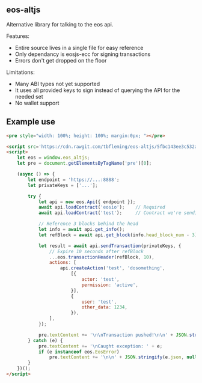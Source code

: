 ## eos-altjs

Alternative library for talking to the eos api.

Features:
* Entire source lives in a single file for easy reference
* Only dependancy is eosjs-ecc for signing transactions
* Errors don't get dropped on the floor

Limitations:
* Many ABI types not yet supported
* It uses all provided keys to sign instead of querying the API for the needed set
* No wallet support

## Example use

```html
<pre style="width: 100%; height: 100%; margin:0px; "></pre>

<script src='https://cdn.rawgit.com/tbfleming/eos-altjs/5fbc143ee3c532abcdf57f4ef0574d4389f0b2f2/dist/eos-altjs-debug.js'></script>
<script>
    let eos = window.eos_altjs;
    let pre = document.getElementsByTagName('pre')[0];

    (async () => {
        let endpoint = 'https://...:8888';
        let privateKeys = ['...'];

        try {
            let api = new eos.Api({ endpoint });
            await api.loadContract('eosio');    // Required
            await api.loadContract('test');     // Contract we're sending an action to

            // Reference 3 blocks behind the head
            let info = await api.get_info();
            let refBlock = await api.get_block(info.head_block_num - 3);

            let result = await api.sendTransaction(privateKeys, {
                // Expire 10 seconds after refBlock
                ...eos.transactionHeader(refBlock, 10),
                actions: [
                    api.createAction('test', 'dosomething',
                        [{
                            actor: 'test',
                            permission: 'active',
                        }],
                        {
                            user: 'test',
                            other_data: 1234,
                        }),
                ],
            });

            pre.textContent += '\n\nTransaction pushed!\n\n' + JSON.stringify(result, null, 4);
        } catch (e) {
            pre.textContent += '\nCaught exception: ' + e;
            if (e instanceof eos.EosError)
                pre.textContent += '\n\n' + JSON.stringify(e.json, null, 4);
        }
    })();
</script>
```
